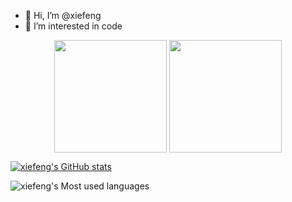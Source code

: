 - 👋 Hi, I’m @xiefeng
- 👀 I’m interested in code


<p align="center">
<img height="180em" src="https://github-readme-stats.vercel.app/api?username=xiefenga&show_icons=true" align = "center"/>
<img height="180em" src="https://github-readme-stats.vercel.app/api/top-langs?username=xiefenga&show_icons=true&locale=en&layout=compact" align = "center"/>
</p>

[![xiefeng's GitHub stats](https://github-readme-stats.vercel.app/api?username=xiefenga&layout=compact&hide_border=true&hide_title=true&show_icons=true&card_width=400px)](https://github.com/anuraghazra/github-readme-stats)


![xiefeng's Most used languages](https://github-readme-stats.vercel.app/api/top-langs?username=xiefenga&layout=compact&hide_border=true&langs_count=10&&card_width=400px)

<!---
- 🌱 I’m currently learning ...
- 💞️ I’m looking to collaborate on ...
- 📫 How to reach me ...
--->

<!---
xiefenga/xiefenga is a ✨ special ✨ repository because its `README.md` (this file) appears on your GitHub profile.
You can click the Preview link to take a look at your changes.
--->
